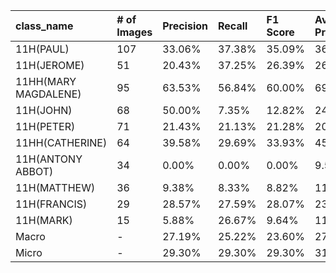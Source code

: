 | class_name           | # of Images   | Precision   | Recall   | F1 Score   | Average Precision   |
|:---------------------|:--------------|:------------|:---------|:-----------|:--------------------|
| 11H(PAUL)            | 107           | 33.06%      | 37.38%   | 35.09%     | 36.39%              |
| 11H(JEROME)          | 51            | 20.43%      | 37.25%   | 26.39%     | 26.15%              |
| 11HH(MARY MAGDALENE) | 95            | 63.53%      | 56.84%   | 60.00%     | 69.79%              |
| 11H(JOHN)            | 68            | 50.00%      | 7.35%    | 12.82%     | 24.22%              |
| 11H(PETER)           | 71            | 21.43%      | 21.13%   | 21.28%     | 20.24%              |
| 11HH(CATHERINE)      | 64            | 39.58%      | 29.69%   | 33.93%     | 45.16%              |
| 11H(ANTONY ABBOT)    | 34            | 0.00%       | 0.00%    | 0.00%      | 9.58%               |
| 11H(MATTHEW)         | 36            | 9.38%       | 8.33%    | 8.82%      | 11.68%              |
| 11H(FRANCIS)         | 29            | 28.57%      | 27.59%   | 28.07%     | 23.17%              |
| 11H(MARK)            | 15            | 5.88%       | 26.67%   | 9.64%      | 11.14%              |
| Macro                | -             | 27.19%      | 25.22%   | 23.60%     | 27.75%              |
| Micro                | -             | 29.30%      | 29.30%   | 29.30%     | 31.45%              |